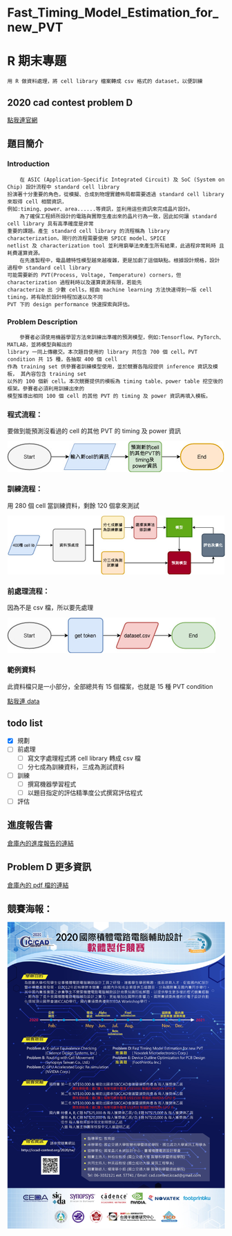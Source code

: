 # Fast_Timing_Model_Estimation_for_new_PVT

# R 期末專題  
	
	用 R 做資料處理，將 cell library 檔案轉成 csv 格式的 dataset，以便訓練  
	
## 2020 cad contest problem D  
 [點我連官網](http://iccad-contest.org/2020/tw/problems.html)  

## 題目簡介  

### Introduction  
    
        在 ASIC (Application-Specific Integrated Circuit) 及 SoC (System on Chip) 設計流程中 standard cell library  
	扮演著十分重要的角色，從模擬、合成到物理實體佈局都需要透過 standard cell library 來取得 cell 相關資訊，  
	例如:timing、power、area......等資訊，並利用這些資訊來完成晶片設計。  
	    為了確保工程師所設計的電路與實際生產出來的晶片行為一致，因此如何讓 standard cell library 具有高準確度是非常  
	重要的課題。產生 standard cell library 的流程稱為 library characterization，現行的流程需要使用 SPICE model、SPICE  
	netlist 及 characterization tool 並利用窮舉法來產生所有結果，此過程非常耗時 且耗費運算資源。  
	    在先進製程中，電晶體特性模型越來越複雜，更是加劇了這個缺點。根據設計規格，設計過程中 standard cell library  
	可能需要新的 PVT(Process, Voltage, Temperature) corners，但 characterization 過程耗時以及運算資源有限，若能先  
	characterize 出 少數 cells，經由 machine learning 方法快速得到一版 cell timing，將有助於設計時程加速以及不同  
	PVT 下的 design performance 快速探索與評估。  
  
### Problem Description  
  
        參賽者必須使用機器學習方法來訓練出準確的預測模型，例如:Tensorflow、PyTorch、 MATLAB，並將模型與輸出的  
	library 一同上傳繳交。本次題目使用的 library 共包含 700 個 cell。PVT condition 共 15 種，各抽取 400 個 cell  
	作為 training set 供參賽者訓練模型使用，並於競賽各階段提供 inference 資訊及模板， 其內容包含 training set  
	以外的 100 個新 cell。本次競賽提供的模板為 timing table、power table 挖空後的框架。參賽者必須利用訓練出來的  
	模型推導出相同 100 個 cell 的其他 PVT 的 timing 及 power 資訊再填入模板。  
  
### 程式流程：  

要做到能預測沒看過的 cell 的其他 PVT 的 timing 及 power 資訊  

![program flow](https://github.com/JerryFlyTiger/Fast_Timing_Model_Estimation_for_new_PVT/blob/master/programFlow.jpg)  

### 訓練流程：  

用 280 個 cell 當訓練資料，剩餘 120 個拿來測試  

![training flow](https://github.com/JerryFlyTiger/Fast_Timing_Model_Estimation_for_new_PVT/blob/master/trainingFlow.jpg)  

### 前處理流程：  

因為不是 csv 檔，所以要先處理  

![preprocess flow](https://github.com/JerryFlyTiger/Fast_Timing_Model_Estimation_for_new_PVT/blob/master/preprocess.jpg)  

### 範例資料  

此資料檔只是一小部分，全部總共有 15 個檔案，也就是 15 種 PVT condition  

[點我連 data](https://github.com/JerryFlyTiger/Fast_Timing_Model_Estimation_for_new_PVT/tree/master/data)  

## todo list

- [x] 規劃
- [ ] 前處理
  - [ ] 寫文字處理程式將 cell library 轉成 csv 檔
  - [ ] 分七成為訓練資料，三成為測試資料
- [ ] 訓練
  - [ ] 撰寫機器學習程式
  - [ ] 以題目指定的評估精準度公式撰寫評估程式
- [ ] 評估

## 進度報告書

[倉庫內的進度報告的連結](https://github.com/JerryFlyTiger/Fast_Timing_Model_Estimation_for_new_PVT/blob/master/%E9%80%B2%E5%BA%A6%E5%A0%B1%E5%91%8A/%E9%80%B2%E5%BA%A6%E5%A0%B1%E5%91%8A.pdf)  

## Problem D 更多資訊  

[倉庫內的 pdf 檔的連結](https://github.com/JerryFlyTiger/Fast_Timing_Model_Estimation_for_new_PVT/blob/master/ProblemD_0201.pdf)  

## 競賽海報：  
![海報](https://github.com/JerryFlyTiger/Fast_Timing_Model_Estimation_for_new_PVT/blob/master/2020CAD_%E5%9C%8B%E5%85%A7%E8%B3%BD%E5%AE%9A%E7%A8%BF%E6%B5%B7%E5%A0%B1.jpg)  

